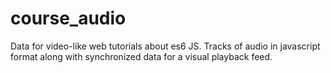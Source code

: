 # course_audio
Data for video-like web tutorials about es6 JS. Tracks of audio in javascript format along with synchronized data for a visual playback feed.
